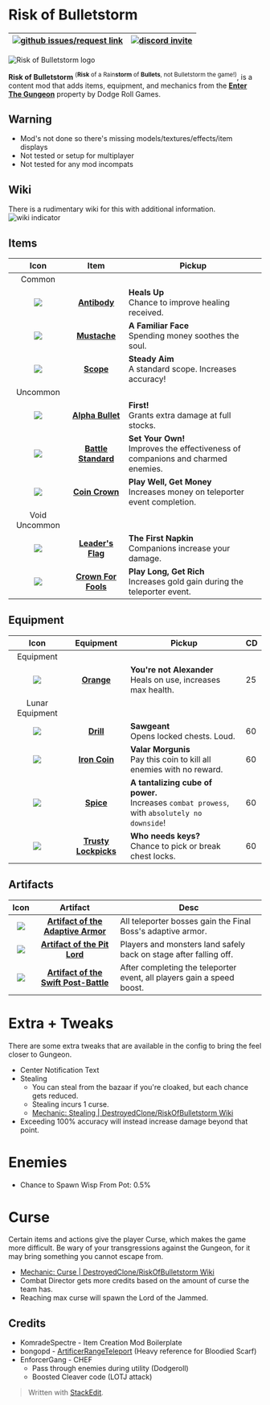  # Risk of Bulletstorm

| [![github issues/request link](https://raw.githubusercontent.com/DestroyedClone/PoseHelper/master/PoseHelper/github_link.webp)](https://github.com/DestroyedClone/RiskOfBulletstorm/issues) | [![discord invite](https://raw.githubusercontent.com/DestroyedClone/PoseHelper/master/PoseHelper/discord_link.webp)](https://discord.gg/DpHu3qXMHK) |
|--|--|

![Risk of Bulletstorm logo](https://raw.githubusercontent.com/DestroyedClone/RiskOfBulletstorm/master/RiskOfBulletstormRewrite/Readme/Banner.png)

**Risk of Bulletstorm** <sup>(**Risk** of a Rain**storm** of **Bullets**, not Bulletstorm the game!)</sup>, is a content mod that adds items, equipment, and mechanics from the [**Enter The Gungeon**](https://www.dodgeroll.com/gungeon/) property by Dodge Roll Games.

## Warning
* Mod's not done so there's missing models/textures/effects/item displays
* Not tested or setup for multiplayer
* Not tested for any mod incompats

## Wiki
There is a rudimentary wiki for this with additional information.
![wiki indicator](https://raw.githubusercontent.com/DestroyedClone/RiskOfBulletstorm/master/RiskOfBulletstormRewrite/Readme/wikihint.png)

## Items
|Icon| Item | Pickup |
|:--:|:--:|--|
| Common |
| ![](https://github.com/DestroyedClone/RiskOfBulletstorm/raw/master/RiskOfBulletstorm_Unity/Assets/Icons/ITEM_ANTIBODY.png) | [**Antibody**](https://thunderstore.io/package/DestroyedClone/RiskOfBulletstorm/wiki/178-item-antibody/) | <b>Heals Up</b><br>Chance to improve healing received.
| ![](https://github.com/DestroyedClone/RiskOfBulletstorm/raw/master/RiskOfBulletstorm_Unity/Assets/Icons/ITEM_MUSTACHE.png) | [**Mustache**](https://thunderstore.io/package/DestroyedClone/RiskOfBulletstorm/wiki/189-item-mustache/) | <b>A Familiar Face</b><br>Spending money soothes the soul.
| ![](https://github.com/DestroyedClone/RiskOfBulletstorm/raw/master/RiskOfBulletstorm_Unity/Assets/Icons/ITEM_SCOPE.png) | [**Scope**](https://thunderstore.io/package/DestroyedClone/RiskOfBulletstorm/wiki/191-item-scope/) | <b>Steady Aim</b><br>A standard scope. Increases accuracy!
| Uncommon |
| ![](https://github.com/DestroyedClone/RiskOfBulletstorm/raw/master/RiskOfBulletstorm_Unity/Assets/Icons/ITEM_ALPHABULLET.png) | [**Alpha Bullet**](https://thunderstore.io/package/DestroyedClone/RiskOfBulletstorm/wiki/177-item-alpha-bullet/) | <b>First!</b><br>Grants extra damage at full stocks.
| ![](https://github.com/DestroyedClone/RiskOfBulletstorm/raw/master/RiskOfBulletstorm_Unity/Assets/Icons/ITEM_BATTLESTANDARD.png) | [**Battle Standard**](https://thunderstore.io/package/DestroyedClone/RiskOfBulletstorm/wiki/181-item-battle-standard/) | <b>Set Your Own!</b><br>Improves the effectiveness of companions and charmed enemies.
| ![](https://github.com/DestroyedClone/RiskOfBulletstorm/raw/master/RiskOfBulletstorm_Unity/Assets/Icons/ITEM_COINCROWN.png) | [**Coin Crown**](https://thunderstore.io/package/DestroyedClone/RiskOfBulletstorm/wiki/184-item-coin-crown/) | <b>Play Well, Get Money</b><br>Increases money on teleporter event completion.
| Void Uncommon |
| ![](https://github.com/DestroyedClone/RiskOfBulletstorm/raw/master/RiskOfBulletstorm_Unity/Assets/Icons/ITEM_BATTLESTANDARDVOID.png) | [**Leader's Flag**](https://thunderstore.io/package/DestroyedClone/RiskOfBulletstorm/wiki/182-item-leaders-flag/) | <b>The First Napkin</b><br>Companions increase your damage.
| ![](https://github.com/DestroyedClone/RiskOfBulletstorm/raw/master/RiskOfBulletstorm_Unity/Assets/Icons/ITEM_COINCROWNVOID.png) | [**Crown For Fools**](https://thunderstore.io/package/DestroyedClone/RiskOfBulletstorm/wiki/185-item-crown-for-fools/) | <b>Play Long, Get Rich</b><br>Increases gold gain during the teleporter event.
## Equipment
|Icon| Equipment | Pickup | CD |
|:--:|:--:|--|--|
| Equipment |
| ![](https://github.com/DestroyedClone/RiskOfBulletstorm/raw/master/RiskOfBulletstorm_Unity/Assets/Icons/EQUIPMENT_ORANGE.png) | [**Orange**](https://thunderstore.io/package/DestroyedClone/RiskOfBulletstorm/wiki/210-equipment-orange/) | <b>You're not Alexander</b><br>Heals on use, increases max health. | 25
| Lunar Equipment |
| ![](https://github.com/DestroyedClone/RiskOfBulletstorm/raw/master/RiskOfBulletstorm_Unity/Assets/Icons/EQUIPMENT_DRILL.png) | [**Drill**](https://thunderstore.io/package/DestroyedClone/RiskOfBulletstorm/wiki/207-equipment-drill/) | <b>Sawgeant</b><br>Opens locked chests. Loud. | 60
| ![](https://github.com/DestroyedClone/RiskOfBulletstorm/raw/master/RiskOfBulletstorm_Unity/Assets/Icons/EQUIPMENT_IRONCOIN.png) | [**Iron Coin**](https://thunderstore.io/package/DestroyedClone/RiskOfBulletstorm/wiki/208-equipment-iron-coin/) | <b>Valar Morgunis</b><br>Pay this coin to kill all enemies with no reward. | 60
| ![](https://github.com/DestroyedClone/RiskOfBulletstorm/raw/master/RiskOfBulletstorm_Unity/Assets/Icons/EQUIPMENT_SPICE.png) | [**Spice**](https://thunderstore.io/package/DestroyedClone/RiskOfBulletstorm/wiki/212-equipment-spice/) | <b>A tantalizing cube of power.</b><br>Increases `combat prowess`, with `absolutely no downside`! | 60
| ![](https://github.com/DestroyedClone/RiskOfBulletstorm/raw/master/RiskOfBulletstorm_Unity/Assets/Icons/EQUIPMENT_TRUSTYLOCKPICKS.png) | [**Trusty Lockpicks**](https://thunderstore.io/package/DestroyedClone/RiskOfBulletstorm/wiki/214-equipment-trusty-lockpicks/) | <b>Who needs keys?</b><br>Chance to pick or break chest locks. | 60
## Artifacts
|Icon| Artifact | Desc |
|:--:|:--:|--|
| ![](https://github.com/DestroyedClone/RiskOfBulletstorm/raw/master/RiskOfBulletstorm_Unity/Assets/Icons/ARTIFACT_ADAPTIVEARMORBOSSES_ENABLED.png) | [**Artifact of the Adaptive Armor**](https://thunderstore.io/package/DestroyedClone/RiskOfBulletstorm/wiki/219-artifact-adaptive-armor/) | All teleporter bosses gain the Final Boss's adaptive armor.
| ![](https://github.com/DestroyedClone/RiskOfBulletstorm/raw/master/RiskOfBulletstorm_Unity/Assets/Icons/ARTIFACT_PITLORD_ENABLED.png) | [**Artifact of the Pit Lord**](https://thunderstore.io/package/DestroyedClone/RiskOfBulletstorm/wiki/218-artifact-pit-lord/) | Players and monsters land safely back on stage after falling off.
| ![](https://github.com/DestroyedClone/RiskOfBulletstorm/raw/master/RiskOfBulletstorm_Unity/Assets/Icons/ARTIFACT_UPSPEEDOOC_ENABLED.png) | [**Artifact of the Swift Post-Battle**](https://thunderstore.io/package/DestroyedClone/RiskOfBulletstorm/wiki/1859-artifact-swift-post-battle/) | After completing the teleporter event, all players gain a speed boost.
# Extra + Tweaks
There are some extra tweaks that are available in the config to bring the feel closer to Gungeon.
* Center Notification Text
* Stealing
	* You can steal from the bazaar if you're cloaked, but each chance gets reduced.
	* Stealing incurs 1 curse.
	* [Mechanic: Stealing | DestroyedClone/RiskOfBulletstorm Wiki](https://thunderstore.io/package/DestroyedClone/RiskOfBulletstorm/wiki/223-mechanic-stealing/)
* Exceeding 100% accuracy will instead increase damage beyond that point.

# Enemies
* Chance to Spawn Wisp From Pot: 0.5%

# Curse
Certain items and actions give the player Curse, which makes the game more difficult. Be wary of your transgressions against the Gungeon, for it may bring something you cannot escape from.
 - [Mechanic: Curse | DestroyedClone/RiskOfBulletstorm Wiki](https://thunderstore.io/package/DestroyedClone/RiskOfBulletstorm/wiki/198-mechanic-curse/)
 - Combat Director gets more credits based on the amount of curse the team has.
 - Reaching max curse will spawn the Lord of the Jammed.

## Credits
* KomradeSpectre - Item Creation Mod Boilerplate
* bongopd - [ArtificerRangeTeleport](https://thunderstore.io/package/bongopd/ArtificerRangeTeleport/) (Heavy reference for Bloodied Scarf)
* EnforcerGang - CHEF
	* Pass through enemies during utility (Dodgeroll)
	* Boosted Cleaver code (LOTJ attack)

> Written with [StackEdit](https://stackedit.io/).